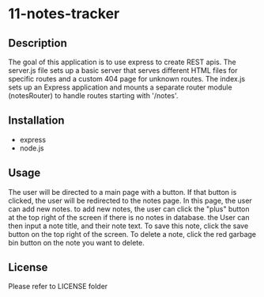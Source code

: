 # 11-notes-tracker

## Description
The goal of this application is to use express to create REST apis. The server.js file sets up a basic server that serves different HTML files for specific routes and a custom 404 page for unknown routes. The index.js sets up an Express application and mounts a separate router module (notesRouter) to handle routes starting with '/notes'.

## Installation
- express
- node.js
  
## Usage
The user will be directed to a main page with a button. If that button is clicked, the user will be redirected to the notes page. In this page, the user can add new notes. to add new notes, the user can click the "plus" button at the top right of the screen if there is no notes in database. the User can then input a note title, and their note text. To save this note, click the save button on the top right of the screen. To delete a note, click the red garbage bin button on the note you want to delete.

## License
Please refer to LICENSE folder